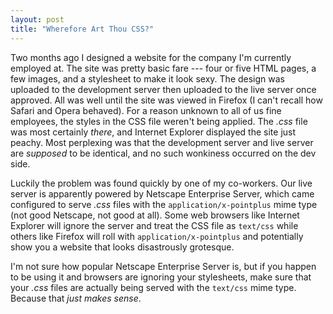 ```yaml
---
layout: post
title: "Wherefore Art Thou CSS?"
---
```


Two months ago I designed a website for the company I'm currently employed at. The site was pretty basic fare --- four or five HTML pages, a few images, and a stylesheet to make it look sexy. The design was uploaded to the development server then uploaded to the live server once approved. All was well until the site was viewed in Firefox (I can't recall how Safari and Opera behaved). For a reason unknown to all of us fine employees, the styles in the CSS file weren't being applied. The *.css* file was most certainly *there*, and Internet Explorer displayed the site just peachy. Most perplexing was that the development server and live server are *supposed* to be identical, and no such wonkiness occurred on the dev side.

Luckily the problem was found quickly by one of my co-workers. Our live server is apparently powered by Netscape Enterprise Server, which came configured to serve *.css* files with the `application/x-pointplus` mime type (not good Netscape, not good at all). Some web browsers like Internet Explorer will ignore the server and treat the CSS file as `text/css` while others like Firefox will roll with `application/x-pointplus` and potentially show you a website that looks disastrously grotesque.

I'm not sure how popular Netscape Enterprise Server is, but if you happen to be using it and browsers are ignoring your stylesheets, make sure that your *.css* files are actually being served with the `text/css` mime type. Because that *just makes sense*.
